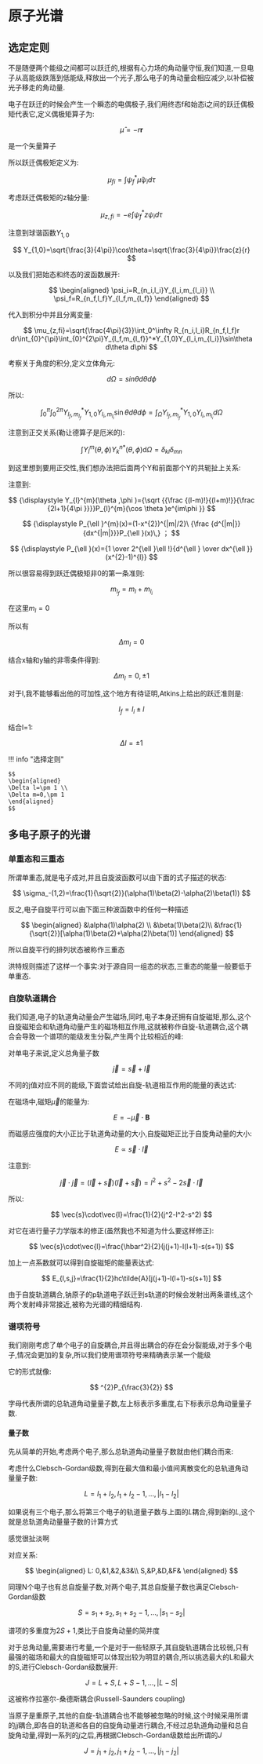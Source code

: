 # 原子光谱

## 选定定则

不是随便两个能级之间都可以跃迁的,根据有心力场的角动量守恒,我们知道,一旦电子从高能级跌落到低能级,释放出一个光子,那么电子的角动量会相应减少,以补偿被光子移走的角动量.

电子在跃迁的时候会产生一个瞬态的电偶极子,我们用终态f和始态i之间的跃迁偶极矩代表它,定义偶极矩算子为:

$$
\hat{\mu}=-r\mathbf{r}
$$

是一个矢量算子

所以跃迁偶极矩定义为:

$$
\mu_{fi}=\int \psi_f^*\hat{\mu}\psi_i d\tau
$$

考虑跃迁偶极矩的z轴分量:

$$
\mu_{z,fi}=-e\int \psi_f^* z \psi_i d\tau
$$

注意到球谐函数$Y_{1,0}$

$$
Y_{1,0}=\sqrt{\frac{3}{4\pi}}\cos\theta=\sqrt{\frac{3}{4\pi}}\frac{z}{r}
$$

以及我们把始态和终态的波函数展开:

$$
\begin{aligned}
\psi_i=R_{n_i,l_i}Y_{l_i,m_{l_i}} \\
\psi_f=R_{n_f,l_f}Y_{l_f,m_{l_f}}
\end{aligned}
$$

代入到积分中并且分离变量:

$$
\mu_{z,fi}=\sqrt{\frac{4\pi}{3}}\int_0^\infty R_{n_i,l_i}R_{n_f,l_f}r dr\int_{0}^{\pi}\int_{0}^{2\pi}Y_{l_f,m_{l_f}}^*Y_{1,0}Y_{l_i,m_{l_i}}\sin\theta d\theta d\phi
$$

考察关于角度的积分,定义立体角元:

$$
d\Omega=sin\theta d\theta d\phi
$$

所以:

$$
\int_{0}^{\pi}\int_{0}^{2\pi}Y_{l_f,m_{l_f}}^*Y_{1,0}Y_{l_i,m_{l_i}}\sin\theta d\theta d\phi=\int_\Omega Y_{l_f,m_{l_f}}^*Y_{1,0}Y_{l_i,m_{l_i}} d\Omega
$$

注意到正交关系(勒让德算子是厄米的):

$$
{\displaystyle \int Y_{l}^{m}(\theta ,\phi )Y_{k}^{n*}(\theta ,\phi )\mathrm {d} \Omega =\delta _{kl}\delta _{mn}}
$$

到这里想到要用正交性,我们想办法把后面两个Y和前面那个Y的共轭扯上关系:

注意到:

$$
{\displaystyle Y_{l}^{m}(\theta ,\phi )={\sqrt {{\frac {(l-m)!}{(l+m)!}}{\frac {2l+1}{4\pi }}}}P_{l}^{m}(\cos \theta )e^{im\phi }}
$$

$$
{\displaystyle P_{\ell }^{m}(x)=(1-x^{2})^{|m|/2}\ {\frac {d^{|m|}}{dx^{|m|}}}P_{\ell }(x)\,} ；
$$

$$
{\displaystyle P_{\ell }(x)={1 \over 2^{\ell }\ell !}{d^{\ell } \over dx^{\ell }}(x^{2}-1)^{l}} 
$$

所以很容易得到跃迁偶极矩非0的第一条准则:

$$
m_{l_f}=m_{l}+m_{l_{i}}
$$

在这里$m_l=0$

所以有

$$
\Delta m_l=0
$$

结合x轴和y轴的非零条件得到:

$$
\Delta m_l=0,\pm 1
$$

对于l,我不能够看出他的可加性,这个地方有待证明,Atkins上给出的跃迁准则是:

$$
l_f=l_i\pm l 
$$

结合l=1:

$$
\Delta l=\pm 1
$$

!!! info "选择定则"

    $$
    \begin{aligned}
    \Delta l=\pm 1 \\
    \Delta m=0,\pm 1
    \end{aligned}
    $$

## 多电子原子的光谱

### 单重态和三重态

所谓单重态,就是电子成对,并且自旋波函数可以由下面的式子描述的状态:

$$
\sigma_-(1,2)=\frac{1}{\sqrt{2}}(\alpha(1)\beta(2)-\alpha(2)\beta(1))
$$

反之,电子自旋平行可以由下面三种波函数中的任何一种描述

$$
\begin{aligned}
&\alpha(1)\alpha(2) \\
&\beta(1)\beta(2)\\
&\frac{1}{\sqrt{2}}[\alpha(1)\beta(2)+\alpha(2)\beta(1)]
\end{aligned}
$$

所以自旋平行的排列状态被称作三重态

洪特规则描述了这样一个事实:对于源自同一组态的状态,三重态的能量一般要低于单重态.

### 自旋轨道耦合

我们知道,电子的轨道角动量会产生磁场,同时,电子本身还拥有自旋磁矩,那么,这个自旋磁矩会和轨道角动量产生的磁场相互作用,这就被称作自旋-轨道耦合,这个耦合会导致一个谱项的能级发生分裂,产生两个比较相近的峰:

对单电子来说,定义总角量子数

$$
\vec{j}=\vec{s}+\vec{l}
$$

不同的j值对应不同的能级,下面尝试给出自旋-轨道相互作用的能量的表达式:

在磁场中,磁矩$\vec{\mu}$的能量为:

$$
E=-\vec{\mu}\cdot \mathbf{B}
$$

而磁感应强度的大小正比于轨道角动量的大小,自旋磁矩正比于自旋角动量的大小:

$$
E \propto \vec{s}\cdot \vec{l}
$$

注意到:

$$
\vec{j}\cdot\vec{j}=(\vec{l}+\vec{s})(\vec{l}+\vec{s})=l^2+s^2-2\vec{s}\cdot\vec{l}
$$

所以:

$$
\vec{s}\cdot\vec{l}=\frac{1}{2}(j^2-l^2-s^2)
$$

对它在进行量子力学版本的修正(虽然我也不知道为什么要这样修正):

$$
\vec{s}\cdot\vec{l}=\frac{\hbar^2}{2}(j(j+1)-l(l+1)-s(s+1))
$$

加上一点系数就可以得到自旋磁矩的能量表达式:

$$
E_{l,s,j}=\frac{1}{2}hc\tilde{A}[j(j+1)-l(l+1)-s(s+1)]
$$

由于自旋轨道耦合,钠原子的p轨道电子跃迁到s轨道的时候会发射出两条谱线,这个两个发射峰非常接近,被称为光谱的精细结构.

### 谱项符号

我们刚刚考虑了单个电子的自旋耦合,并且得出耦合的存在会分裂能级,对于多个电子,情况会更加的复杂,所以我们使用谱项符号来精确表示某一个能级

它的形式就像:

$$
^{2}P_{\frac{3}{2}}
$$

字母代表所谓的总轨道角动量量子数,左上标表示多重度,右下标表示总角动量量子数.

#### 量子数

先从简单的开始,考虑两个电子,那么总轨道角动量量子数就由他们耦合而来:

考虑什么Clebsch-Gordan级数,得到在最大值和最小值间离散变化的总轨道角动量量子数:

$$
L=l_1+l_2,l_1+l_2-1, \ldots ,|l_1-l_2|
$$

如果说有三个电子,那么将第三个电子的轨道量子数与上面的$L$耦合,得到新的$L$,这个就是总轨道角动量量子数的计算方式

感觉很扯淡啊

对应关系:

$$
\begin{aligned}
L: 0,&1,&2,&3&\\
S,&P,&D,&F&
\end{aligned}
$$

同理N个电子也有总自旋量子数,对两个电子,其总自旋量子数也满足Clebsch-Gordan级数

$$
S=s_1+s_2,s_1+s_2-1, \ldots ,|s_1-s_2|
$$

谱项的多重度为$2S+1$,类比于自旋角动量的简并度

对于总角动量,需要进行考量,一个是对于一些轻原子,其自旋轨道耦合比较弱,只有最强的磁场和最大的自旋磁矩可以体现出较为明显的耦合,所以挑选最大的L和最大的S,进行Clebsch-Gordan级数展开:

$$
J=L+S,L+S-1, \ldots ,|L-S|
$$

这被称作拉塞尔-桑德斯耦合(Russell-Saunders coupling)

当原子是重原子,其他的自旋-轨道耦合也不能够被忽略的时候,这个时候采用所谓的$jj$耦合,即各自的轨道和各自的自旋角动量进行耦合,不经过总轨道角动量和总自旋角动量,得到一系列的$j$之后,再根据Clebsch-Gordan级数给出所谓的$J$

$$
J=j_1+j_2,j_1+j_2-1, \ldots ,|j_1-j_2|
$$